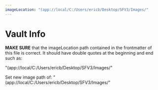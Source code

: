 ```yaml
---
imageLocation: "(app://local/C:/Users/ericb/Desktop/SFV3/Images/"
---
```


# Vault Info

**MAKE SURE** that the imageLocation path contained in the frontmatter of this file is correct.  It should have double quotes at the beginning and end such as:

"(app://local/C:/Users/ericb/Desktop/SFV3/Images/"

Set new image path of: "(app://local/C:/Users/ericb/Desktop/SFV3/Images/"

